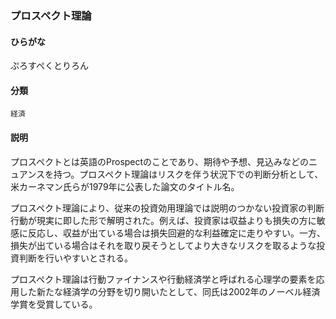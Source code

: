 <div style="display:none;">

## [あ行](securities-terms?id=あ行)
## [か行](securities-terms?id=か行)
## [さ行](securities-terms?id=さ行)
## [た行](securities-terms?id=た行)
## [な行](securities-terms?id=な行)
## [は行](securities-terms?id=は行)

</div>

### プロスペクト理論

#### ひらがな

ぷろすぺくとりろん

#### 分類

`経済`

#### 説明

プロスペクトとは英語のProspectのことであり、期待や予想、見込みなどのニュアンスを持つ。プロスペクト理論はリスクを伴う状況下での判断分析として、米カーネマン氏らが1979年に公表した論文のタイトル名。
 
プロスペクト理論により、従来の投資効用理論では説明のつかない投資家の判断行動が現実に即した形で解明された。例えば、投資家は収益よりも損失の方に敏感に反応し、収益が出ている場合は損失回避的な利益確定に走りやすい。一方、損失が出ている場合はそれを取り戻そうとしてより大きなリスクを取るような投資判断を行いやすいとされる。
 
プロスペクト理論は行動ファイナンスや行動経済学と呼ばれる心理学の要素を応用した新たな経済学の分野を切り開いたとして、同氏は2002年のノーベル経済学賞を受賞している。

<div style="display:none;">

## [ま行](securities-terms?id=ま行)
## [や行](securities-terms?id=や行)
## [ら行](securities-terms?id=ら行)
## [わ行](securities-terms?id=わ行)
## [英数字・記号](securities-terms?id=英数字・記号)

</div>

